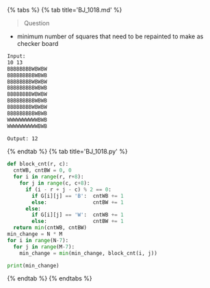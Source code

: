 {% tabs %}
{% tab title='BJ_1018.md' %}

> Question

* minimum number of squares that need to be repainted to make as checker board

```txt
Input:
10 13
BBBBBBBBWBWBW
BBBBBBBBBWBWB
BBBBBBBBWBWBW
BBBBBBBBBWBWB
BBBBBBBBWBWBW
BBBBBBBBBWBWB
BBBBBBBBWBWBW
BBBBBBBBBWBWB
WWWWWWWWWWBWB
WWWWWWWWWWBWB

Output: 12
```

{% endtab %}
{% tab title='BJ_1018.py' %}

```py
def block_cnt(r, c):
  cntWB, cntBW = 0, 0
  for i in range(r, r+8):
    for j in range(c, c+8):
      if (i - r + j - c) % 2 == 0:
        if G[i][j] == 'B':  cntWB += 1
        else:               cntBW += 1
      else:
        if G[i][j] == 'W':  cntWB += 1
        else:               cntBW += 1
  return min(cntWB, cntBW)
min_change = N * M
for i in range(N-7):
  for j in range(M-7):
    min_change = min(min_change, block_cnt(i, j))

print(min_change)
```

{% endtab %}
{% endtabs %}
